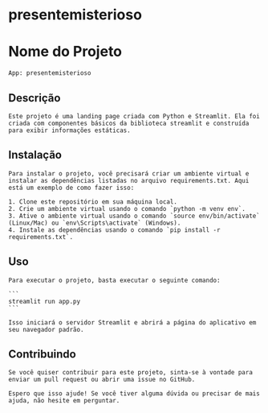 # presentemisterioso
# Nome do Projeto
    App: presentemisterioso
## Descrição

    Este projeto é uma landing page criada com Python e Streamlit. Ela foi criada com componentes básicos da biblioteca streamlit e construída para exibir informações estáticas.

## Instalação

    Para instalar o projeto, você precisará criar um ambiente virtual e instalar as dependências listadas no arquivo requirements.txt. Aqui está um exemplo de como fazer isso:

    1. Clone este repositório em sua máquina local.
    2. Crie um ambiente virtual usando o comando `python -m venv env`.
    3. Ative o ambiente virtual usando o comando `source env/bin/activate` (Linux/Mac) ou `env\Scripts\activate` (Windows).
    4. Instale as dependências usando o comando `pip install -r requirements.txt`.

## Uso

    Para executar o projeto, basta executar o seguinte comando:

    ```
    streamlit run app.py
    ```

    Isso iniciará o servidor Streamlit e abrirá a página do aplicativo em seu navegador padrão.

## Contribuindo

    Se você quiser contribuir para este projeto, sinta-se à vontade para enviar um pull request ou abrir uma issue no GitHub.

    Espero que isso ajude! Se você tiver alguma dúvida ou precisar de mais ajuda, não hesite em perguntar.
